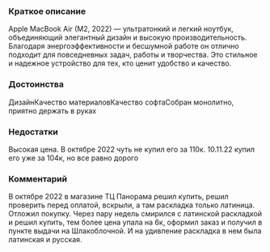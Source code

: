 ### **Краткое описание**
Apple MacBook Air (M2, 2022) — ультратонкий и легкий ноутбук, объединяющий элегантный дизайн и высокую производительность. Благодаря энергоэффективности и бесшумной работе он отлично подходит для повседневных задач, работы и творчества. Это стильное и надежное устройство для тех, кто ценит удобство и качество.

### **Достоинства**
ДизайнКачество материаловКачество софтаСобран монолитно, приятно держать в руках

### **Недостатки**
Высокая цена. В октябре 2022 чуть не купил его за 110к. 10.11.22 купил его уже за 104к, но все равно дорого

### **Комментарий**
В октябре 2022 в магазине ТЦ Панорама решил купить, решил проверить перед оплатой, вскрыли, а там раскладка только латиница. Отложил покупку. Через пару недель смирился с латинской раскладкой и решил купить, тем более цена упала на 6к, оформил заказ и получил в пункте выдачи на Шлакоблочной. И на удивление раскладка в нем была латинская и русская.

